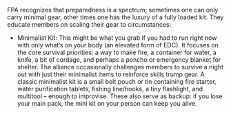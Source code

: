 FPA recognizes that preparedness is a spectrum; sometimes one can only carry minimal gear, other times one has the luxury of a fully loaded kit. They educate members on scaling their gear to circumstances:  
- Minimalist Kit: This might be what you grab if you had to run right now with only what’s on your body (an elevated form of EDC). It focuses on the core survival priorities: a way to make fire, a container for water, a knife, a bit of cordage, and perhaps a poncho or emergency blanket for shelter. The alliance occasionally challenges members to survive a night out with just their minimalist items to reinforce skills trump gear. A classic minimalist kit is a small belt pouch or tin containing fire starter, water purification tablets, fishing line/hooks, a tiny flashlight, and multitool – enough to improvise. These also serve as backup: if you lose your main pack, the mini kit on your person can keep you alive.